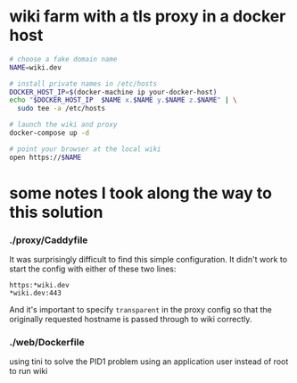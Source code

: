 # wiki farm with a tls proxy in a docker host

``` bash
# choose a fake domain name
NAME=wiki.dev

# install private names in /etc/hosts
DOCKER_HOST_IP=$(docker-machine ip your-docker-host)
echo "$DOCKER_HOST_IP  $NAME x.$NAME y.$NAME z.$NAME" | \
  sudo tee -a /etc/hosts

# launch the wiki and proxy
docker-compose up -d

# point your browser at the local wiki
open https://$NAME
```


# some notes I took along the way to this solution

### ./proxy/Caddyfile
It was surprisingly difficult to find this simple configuration.  It
didn't work to start the config with either of these two lines:

```
https:*wiki.dev
*wiki.dev:443
```

And it's important to specify `transparent` in the proxy config so
that the originally requested hostname is passed through to wiki
correctly.


### ./web/Dockerfile

using tini to solve the PID1 problem
using an application user instead of root to run wiki
